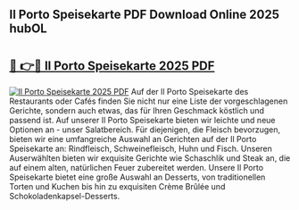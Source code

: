 ## Il Porto Speisekarte PDF Download Online 2025 hubOL

# <h2><a href="http://gc7oh2.nevu.top/?p=Il+Porto+Speisekarte">🔗 👉🔴 Il Porto Speisekarte 2025 PDF</a></h2>

[![Il Porto Speisekarte 2025 PDF](https://i.imgur.com/dBaPXMq.png)](http://gc7oh2.nevu.top/?p=Il+Porto+Speisekarte)
Auf der Il Porto Speisekarte des Restaurants oder Cafés finden Sie nicht nur eine Liste der vorgeschlagenen Gerichte, sondern auch etwas, das für Ihren Geschmack köstlich und passend ist. Auf unserer Il Porto Speisekarte bieten wir leichte und neue Optionen an - unser Salatbereich. Für diejenigen, die Fleisch bevorzugen, bieten wir eine umfangreiche Auswahl an Gerichten auf der Il Porto Speisekarte an: Rindfleisch, Schweinefleisch, Huhn und Fisch. Unseren Auserwählten bieten wir exquisite Gerichte wie Schaschlik und Steak an, die auf einem alten, natürlichen Feuer zubereitet werden. Unsere Il Porto Speisekarte bietet eine große Auswahl an Desserts, von traditionellen Torten und Kuchen bis hin zu exquisiten Crème Brûlée und Schokoladenkapsel-Desserts.
